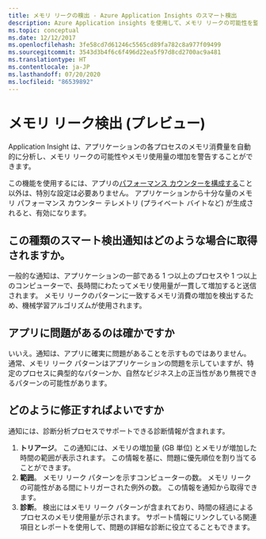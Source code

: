 ```yaml
---
title: メモリ リークの検出 - Azure Application Insights のスマート検出
description: Azure Application insights を使用して、メモリ リークの可能性を監視します。
ms.topic: conceptual
ms.date: 12/12/2017
ms.openlocfilehash: 3fe58cd7d61246c5565cd89fa782c8a977f09499
ms.sourcegitcommit: 3543d3b4f6c6f496d22ea5f97d8cd2700ac9a481
ms.translationtype: HT
ms.contentlocale: ja-JP
ms.lasthandoff: 07/20/2020
ms.locfileid: "86539892"
---
```

# <a name="memory-leak-detection-preview"></a>メモリ リーク検出 (プレビュー)

Application Insight は、アプリケーションの各プロセスのメモリ消費量を自動的に分析し、メモリ リークの可能性やメモリ使用量の増加を警告することができます。

この機能を使用するには、アプリの[パフォーマンス カウンターを構成する](./performance-counters.md)こと以外は、特別な設定は必要ありません。 アプリケーションから十分な量のメモリ パフォーマンス カウンター テレメトリ (プライベート バイトなど) が生成されると、有効になります。

## <a name="when-would-i-get-this-type-of-smart-detection-notification"></a>この種類のスマート検出通知はどのような場合に取得されますか。
一般的な通知は、アプリケーションの一部である 1 つ以上のプロセスや 1 つ以上のコンピューターで、長時間にわたってメモリ使用量が一貫して増加すると送信されます。 メモリ リークのパターンに一致するメモリ消費の増加を検出するため、機械学習アルゴリズムが使用されます。

## <a name="does-my-app-really-have-a-problem"></a>アプリに問題があるのは確かですか
いいえ。通知は、アプリに確実に問題があることを示すものではありません。 通常、メモリ リーク パターンはアプリケーションの問題を示していますが、特定のプロセスに典型的なパターンか、自然なビジネス上の正当性があり無視できるパターンの可能性があります。

## <a name="how-do-i-fix-it"></a>どのように修正すればよいですか
通知には、診断分析プロセスでサポートできる診断情報が含まれます。
1. **トリアージ**。 この通知には、メモリの増加量 (GB 単位) とメモリが増加した時間の範囲が表示されます。 この情報を基に、問題に優先順位を割り当てることができます。
2. **範囲**。 メモリ リーク パターンを示すコンピューターの数。 メモリ リークの可能性がある間にトリガーされた例外の数。 この情報を通知から取得できます。
3. **診断**。 検出にはメモリ リーク パターンが含まれており、時間の経過によるプロセスのメモリ使用量が示されます。 サポート情報にリンクしている関連項目とレポートを使用して、問題の詳細な診断に役立てることもできます。
